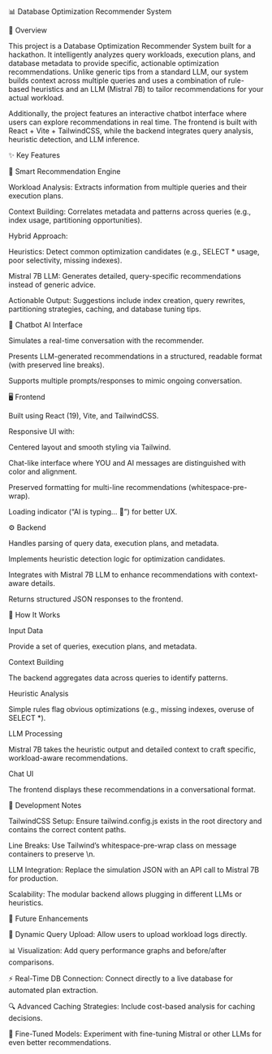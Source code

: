 📊 Database Optimization Recommender System

🚀 Overview

This project is a Database Optimization Recommender System built for a hackathon. It intelligently analyzes query workloads, execution plans, and database metadata to provide specific, actionable optimization recommendations. Unlike generic tips from a standard LLM, our system builds context across multiple queries and uses a combination of rule-based heuristics and an LLM (Mistral 7B) to tailor recommendations for your actual workload.

Additionally, the project features an interactive chatbot interface where users can explore recommendations in real time. The frontend is built with React + Vite + TailwindCSS, while the backend integrates query analysis, heuristic detection, and LLM inference.

✨ Key Features

🧠 Smart Recommendation Engine

Workload Analysis: Extracts information from multiple queries and their execution plans.

Context Building: Correlates metadata and patterns across queries (e.g., index usage, partitioning opportunities).

Hybrid Approach:

Heuristics: Detect common optimization candidates (e.g., SELECT * usage, poor selectivity, missing indexes).

Mistral 7B LLM: Generates detailed, query-specific recommendations instead of generic advice.

Actionable Output: Suggestions include index creation, query rewrites, partitioning strategies, caching, and database tuning tips.

💬 Chatbot AI Interface

Simulates a real-time conversation with the recommender.

Presents LLM-generated recommendations in a structured, readable format (with preserved line breaks).

Supports multiple prompts/responses to mimic ongoing conversation.

🖥️ Frontend

Built using React (19), Vite, and TailwindCSS.

Responsive UI with:

Centered layout and smooth styling via Tailwind.

Chat-like interface where YOU and AI messages are distinguished with color and alignment.

Preserved formatting for multi-line recommendations (whitespace-pre-wrap).

Loading indicator (“AI is typing... 🤖”) for better UX.

⚙️ Backend

Handles parsing of query data, execution plans, and metadata.

Implements heuristic detection logic for optimization candidates.

Integrates with Mistral 7B LLM to enhance recommendations with context-aware details.

Returns structured JSON responses to the frontend.

📑 How It Works

Input Data

Provide a set of queries, execution plans, and metadata.

Context Building

The backend aggregates data across queries to identify patterns.

Heuristic Analysis

Simple rules flag obvious optimizations (e.g., missing indexes, overuse of SELECT *).

LLM Processing

Mistral 7B takes the heuristic output and detailed context to craft specific, workload-aware recommendations.

Chat UI

The frontend displays these recommendations in a conversational format.

🔧 Development Notes

TailwindCSS Setup: Ensure tailwind.config.js exists in the root directory and contains the correct content paths.

Line Breaks: Use Tailwind’s whitespace-pre-wrap class on message containers to preserve \n.

LLM Integration: Replace the simulation JSON with an API call to Mistral 7B for production.

Scalability: The modular backend allows plugging in different LLMs or heuristics.

🌟 Future Enhancements

🔄 Dynamic Query Upload: Allow users to upload workload logs directly.

📊 Visualization: Add query performance graphs and before/after comparisons.

⚡ Real-Time DB Connection: Connect directly to a live database for automated plan extraction.

🔍 Advanced Caching Strategies: Include cost-based analysis for caching decisions.

🤖 Fine-Tuned Models: Experiment with fine-tuning Mistral or other LLMs for even better recommendations.
